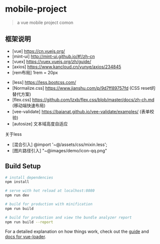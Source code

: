 # mobile-project

> a vue mobile project comon

## 框架说明
- [vue] https://cn.vuejs.org/
- [mint-ui] http://mint-ui.github.io/#!/zh-cn
- [vuex] https://vuex.vuejs.org/zh/guide/
- [axios] https://www.kancloud.cn/yunye/axios/234845
- [rem布局] 1rem = 20px
<!-- [rem布局] https://github.com/amfe/article/issues/17 (如设计图宽为375px,则设置1rem=37.5px) -->
- [less] https://less.bootcss.com/
- [Normalize.css] https://www.jianshu.com/p/9d7ff89757fd (CSS reset的替代方案)
- [flex.css] https://github.com/lzxb/flex.css/blob/master/docs/zh-ch.md (移动端快速布局)
- [vee-validate] https://baianat.github.io/vee-validate/examples/ (表单校验)
- [autosize] 文本域高度自适应

关于less
- [混合引入]      @import '~@/assets/css/mixin.less';
- [图片路径引入]  "~@images/demo/icon-qq.png"

## Build Setup

``` bash
# install dependencies
npm install

# serve with hot reload at localhost:8080
npm run dev

# build for production with minification
npm run build

# build for production and view the bundle analyzer report
npm run build --report
```

For a detailed explanation on how things work, check out the [guide](http://vuejs-templates.github.io/webpack/) and [docs for vue-loader](http://vuejs.github.io/vue-loader).

